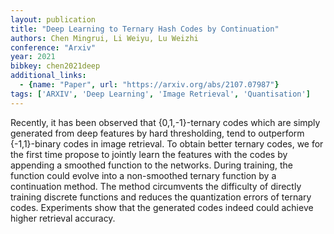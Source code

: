 ```yaml
---
layout: publication
title: "Deep Learning to Ternary Hash Codes by Continuation"
authors: Chen Mingrui, Li Weiyu, Lu Weizhi
conference: "Arxiv"
year: 2021
bibkey: chen2021deep
additional_links:
  - {name: "Paper", url: "https://arxiv.org/abs/2107.07987"}
tags: ['ARXIV', 'Deep Learning', 'Image Retrieval', 'Quantisation']
---
```

Recently, it has been observed that {0,1,-1}-ternary codes which are simply
generated from deep features by hard thresholding, tend to outperform
{-1,1}-binary codes in image retrieval. To obtain better ternary codes, we for
the first time propose to jointly learn the features with the codes by appending
a smoothed function to the networks. During training, the function could evolve
into a non-smoothed ternary function by a continuation method. The method
circumvents the difficulty of directly training discrete functions and reduces
the quantization errors of ternary codes. Experiments show that the generated
codes indeed could achieve higher retrieval accuracy.
